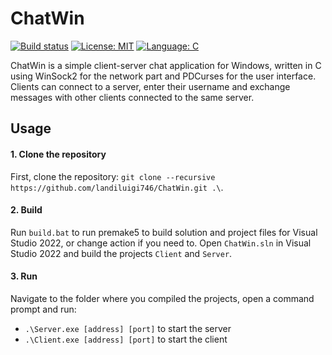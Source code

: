 # ChatWin

[![Build status](https://github.com/landiluigi746/ChatWin/workflows/Windows/badge.svg)](https://github.com/landiluigi746/ChatWin/actions/workflows/windows.yml)
[![License: MIT](https://img.shields.io/badge/License-MIT-green.svg)](https://github.com/landiluigi746/llib/LICENSE)
[![Language: C](https://img.shields.io/badge/Language-C-blue)](https://github.com/topics/c)

ChatWin is a simple client-server chat application for Windows, written in C using WinSock2 for the network part and PDCurses for the user interface.
Clients can connect to a server, enter their username and exchange messages with other clients connected to the same server.

## Usage

#### 1. Clone the repository
First, clone the repository: `git clone --recursive https://github.com/landiluigi746/ChatWin.git .\`.

#### 2. Build
Run `build.bat` to run premake5 to build solution and project files for Visual Studio 2022, or change action if you need to.
Open `ChatWin.sln` in Visual Studio 2022 and build the projects `Client` and `Server`.

#### 3. Run
Navigate to the folder where you compiled the projects, open a command prompt and run:
- `.\Server.exe [address] [port]` to start the server
- `.\Client.exe [address] [port]` to start the client